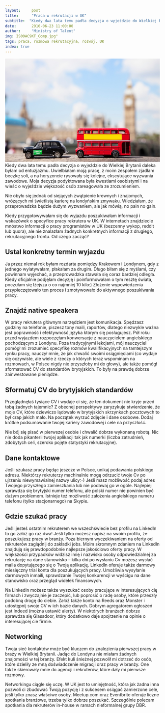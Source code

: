 ```yaml
---
layout:     post
title:      "Praca w rekrutacji w UK"
subtitle:  "Kiedy dwa lata temu padła decyzja o wyjeździe do Wielkiej Brytanii daleka byłam od entuzjazmu. Nie obyło się jednak od siejących zwątpienie krewnych i znajomych. "
date:       2016-06-23 11:00:00 
author:     "Ministry of Talent"
img: IS09AC9KT_Comp.jpg"
tags: praca, rozmowa rekrutacyjna, rozwój, UK
index: true
---
```

![first image](img/IS09AC9KT_Comp.jpg)
Kiedy dwa lata temu padła decyzja o wyjeździe do Wielkiej Brytanii daleka byłam od entuzjazmu. Uwielbiałam moją pracę, z moim zespołem zjadłam beczkę soli, a na horyzoncie rysowały się kolejne, ekscytujące wyzwania zawodowe. Moja decyzja podyktowana była kwestiami osobistymi i na wieść o wyjeździe większość osób zareagowała ze zrozumieniem.

Nie obyło się jednak od siejących zwątpienie krewnych i znajomych, wróżących mi świetlistą karierę na londyńskim zmywaku.
Wiedziałam, że przeprowadzka będzie dużym wyzwaniem, ale jak mówią, no pain no gain.

Kiedy przygotowywałam się do wyjazdu poszukiwałam informacji i wskazówek o specyfice pracy rekrutera w UK. W internetach znajdziecie mnóstwo informacji o pracy programistów w UK (bezcenny wykop, reddit lub quora), ale nie znalazłam żadnych konkretnych informacji z drugiego, rekrutacyjnego frontu. Od czego zacząć?

<h2 class="section-heading">Ustal konkretny termin wyjazdu</h2>
Ja przez niemal rok byłam rozdarta pomiędzy Krakowem i Londynem, gdy z jednego wylatywałam, płakałam za drugim. Długo biłam się z myślami, czy powinnam wyjechać, a przeprowadzka stawała się coraz bardziej odległa. Kiedy oficjalnie podjęłam decyzję i poinformowałam o tym resztę świata, poczułam się lżejsza o co najmniej 10 kilo:) Złożenie wypowiedzenia przypieczętowało ten proces i zmotywowało do aktywnego poszukiwania pracy.

<h2 class="section-heading">Znajdź native speakera</h2>
W pracy rekrutera głównym narzędziem jest komunikacja. Spędzasz godziny na telefonie, piszesz tony maili, raportów, dlatego niezwykle ważna jest poprawność i efektywność języka którym się posługujesz. Pół roku przed wyjazdem rozpoczęłam konwersacje z nauczycielem angielskiego pochodzącym z Londynu. Poza tradycyjnymi lekcjami, mój nauczyciel pomógł mi zrozumieć specyfikę rozmów kwalifikacyjnych na tamtejszym rynku pracy, nauczył mnie, że jak chwalić swoimi osiągnięciami (co wydaje się oczywiste, ale wiele z rzeczy o których teraz wspominam na rozmowach, w Polsce nigdy nie przyszłoby mi do głowy), ale także pomógł sformatować CV do standardów brytyjskich. To były na prawdę dobrze zainwestowane pieniądze.

<h2 class="section-heading">Sformatuj CV do brytyjskich standardów</h2>
Przeglądnęłaś tysiące CV i wydaje ci się, że ten dokument nie kryje przed tobą żadnych tajemnic? Z obecnej perspektywy zaryzykuje stwierdzenie, że moje CV, które dziewiczo lądowało w brytyjskich skrzynkach pocztowych to był crap jakich mało. Na początek wyrzuć zdjęcie i dane osobowe. Dodaj krótkie podsumowanie twojej kariery zawodowej i cele na przyszłość.

Nie bój się pisać w pierwszej osobie i chwalić dobrze wykonaną robotą.
Nic nie doda pikanterii twojej aplikacji tak jak numerki (liczba zatrudnień, zdobytych celi, szeroko pojęte statystyki rekrutacyjne).

<h2 class="section-heading">Dane kontaktowe</h2>
Jeśli szukasz pracy będąc jeszcze w Polsce, unikaj podawania polskiego adresu. Niektórzy rekruterzy machinalnie mogą odrzucić twoje Cv po ujrzeniu niewymawialnej nazwy ulicy:-) Jeśli masz możliwość podaj adres Twojego przyszłego zamieszkania lub nie podawaj go w ogóle. Najlepiej sprawdza się brytyjski numer telefonu, ale polski numer nie powinien być dużym problemem. Istnieje też możliwość założenia angielskiego numeru telefonu (tylko stacjonarnego) na Skypie.


<h2 class="section-heading">Gdzie szukać pracy</h2>
Jeśli jesteś ostatnim rekruterem we wszechświecie bez profilu na LinkedIn to go załóż go raz dwa! Jeśli tylko możesz napisz na swoim profilu, że poszukujesz pracy w branży. Poza biernym wyczekiwaniem na oferty od rekruterów zaglądnij do zakładki jobs. Moim skromnym zdaniem na LinkedIn znajdują się prawdopodobnie najlepsze jakościowo oferty pracy. W większości przypadków widzisz imię i nazwisko osoby odpowiedzialnej za rekrutację na dane stanowisko – kilka dni po wysłaniu Cv możesz wysłać maila dopytującego się o Twoją aplikację. LinkedIn oferuje także darmowy miesięczny trial konta dla poszukujących pracy. Umożliwia wysyłanie darmowych inmaili, sprawdzanie Twojej konkurencji w wyścigu na dane stanowisko oraz przegląd widełek finansowych.

Na LinkedIn możesz także wyszukać osoby pracujące w interesujących cię firmach i zwyczajnie je zaczepić, lub poprosić o radę osoby, które przeszły podobną drogę do ciebie. Załóż także konto na Reeds oraz Monster i udostępnij swoje CV w ich bazie danych. Dobrym agregatorem ogłoszeń jest Indeed (można ustawić alerty). W niektórych branżach dobrze sprawdza się Glassdoor, który dodatkowo daje spojrzenie na opinie o interesującej cie firmie.

<h2 class="section-heading">Networking</h2>
Twoja sieć kontaktów może być kluczem do znalezienia pierwszej pracy w braży w Wielkiej Brytanii. Jadąc do Londynu nie miałam żadnych znajomości w tej branży. Efekt kuli śnieżnej pozwolił mi dotrzeć do osób, które dzieliły ze mną doświadczenie migracji oraz pracy w branży. One także skierowały mnie do agencji i rekruterów, które dały mi pierwsze rozmowy.

Networkingu ciągle się uczę. W UK jest to umiejętność, która jak żadna inna pozwoli ci zbudować Twoją pozycję i z sukcesem osiągać zamierzone cele, jeśli tylko znasz właściwe osoby. Meetup.com oraz Eventbrite oferuje liczne spotkania branżowe, trzeba tylko dobrze poszukać. Szczególnie polecam spotkania dla rekruterów in-house w ramach nieformalnej grupy DBR.


                    